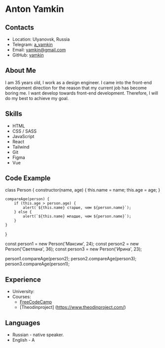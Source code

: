 # Anton Yamkin

## Contacts

- Location: Ulyanovsk, Russia
- Telegram: [a_yamkin](https://t.me/a__ymkin)
- Email: yamkin@gmail.com
- GitHub: [yamkin](https://github.com/yamkin)

## About Me

I am 35 years old, I work as a design engineer. I came into the front-end development direction for the reason that my current job has become boring me. I want develop towards front-end development. Therefore, I will do my best to achieve my goal.

## Skills

- HTML
- CSS / SASS
- JavaScript
- React
- Tailwind
- Git
- Figma
- Vue

## Code Example

class Person {
    constructor(name, age) {
        this.name = name;
        this.age = age;
    }

    compareAge(person) {
        if (this.age > person.age) {
            alert(`${this.name} старше, чем ${person.name}`);
        } else {
            alert(`${this.name} младше, чем ${person.name}`);
        }
    }
}

const person1 = new Person('Максим', 24);
const person2 = new Person('Светлана', 36);
const person3 = new Person('Ирина', 23);

person1.compareAge(person2);
person2.compareAge(person3);
person3.compareAge(person1);
## Experience

- University:
- Courses:
  - [FreeCodeCamp](https://www.freecodecamp.org/)
  - [Theodinproject] (https://www.theodinproject.com/)

## Languages

- Russian - native speaker.
- English - A